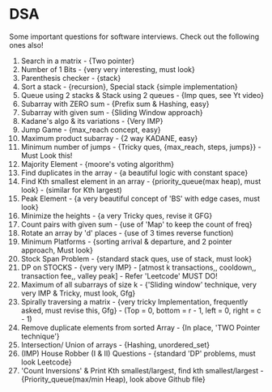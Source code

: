 # DSA

Some important questions for software interviews. Check out the following ones also!

1. Search in a matrix - {Two pointer}
2. Number of 1 Bits - {very very interesting, must look}
3. Parenthesis checker - {stack}
4. Sort a stack - {recursion}, Special stack {simple implementation}
5. Queue using 2 stacks & Stack using 2 queues - {Imp ques, see Yt video}
6. Subarray with ZERO sum - {Prefix sum & Hashing, easy}
7. Subarray with given sum - {Sliding Window approach}
8. Kadane's algo & its variations - {Very IMP}
9. Jump Game - {max_reach concept, easy}
10. Maximum product subarray - {2 way KADANE, easy}
11. Minimum number of jumps - {Tricky ques, {max_reach, steps, jumps}} - Must Look this!
12. Majority Element - {moore's voting algorithm}
13. Find duplicates in the array - {a beautiful logic with constant space}
14. Find Kth smallest element in an array - {priority_queue(max heap), must look} - (similar for Kth largest)
15. Peak Element - {a very beautiful concept of 'BS' with edge cases, must look}
16. Minimize the heights - {a very Tricky ques, revise it GFG}
17. Count pairs with given sum - {use of 'Map' to keep the count of freq}
18. Rotate an array by 'd' places - {use of 3 times reverse function)
19. Minimum Platforms - {sorting arrival & departure, and 2 pointer approach, Must look}
20. Stock Span Problem - {standard stack ques, use of stack<pair>, must look}
21. DP on STOCKS - {very very IMP} - [atmost k transactions,, cooldown,, transaction fee,, valley peak] - Refer 'Leetcode' MUST DO!
22. Maximum of all subarrays of size k - {'Sliding window' technique, very very IMP & Tricky, must look, Gfg}
23. Spirally traversing a matrix - {very tricky Implementation, frequently asked, must revise this, Gfg} - (Top = 0, bottom = r - 1, left = 0, right = c - 1)
24. Remove duplicate elements from sorted Array - {In place, 'TWO Pointer technique'}
25. Intersection/ Union of arrays - {Hashing, unordered_set}
26. (IMP) House Robber (I & II) Questions - {standard 'DP' problems, must look Leetcode}
27. 'Count Inversions' & Print Kth smallest/largest, find kth smallest/largest - {Priority_queue(max/min Heap), look above Github file} 

